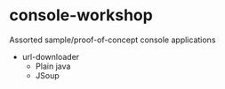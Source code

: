 # console-workshop

Assorted sample/proof-of-concept console applications

* url-downloader
	* Plain java
	* JSoup

